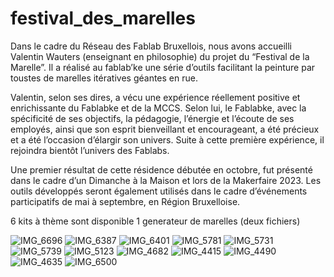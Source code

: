 # festival_des_marelles
Dans le cadre du Réseau des Fablab Bruxellois, nous avons accueilli Valentin Wauters (enseignant en philosophie) du projet du “Festival de la Marelle”. Il a réalisé au fablab’ke une série d’outils facilitant la peinture par toustes de marelles itératives géantes en rue. 

Valentin, selon ses dires, a vécu une expérience réellement positive et enrichissante du Fablabke et de la MCCS. Selon lui, le Fablabke, avec la spécificité de ses objectifs, la pédagogie, l’énergie et l’écoute de ses employés, ainsi que son esprit bienveillant et encourageant, a été précieux et a été l’occasion d’élargir son univers. Suite à cette première expérience, il rejoindra bientôt l’univers des Fablabs. 

Une premier résultat de cette résidence débutée en octobre, fut présenté dans le cadre d’un Dimanche à la Maison et lors de la Makerfaire 2023. Les outils développés seront également utilisés dans le cadre d’événements participatifs de mai à septembre, en Région Bruxelloise.

6 kits à thème sont disponible 
1 generateur de marelles (deux fichiers)

![IMG_6696](https://github.com/fablabke/festival_des_marelles/assets/21321409/a8f5a2a0-020b-486f-aafd-9ffe413dc8d6)
![IMG_6387](https://github.com/fablabke/festival_des_marelles/assets/21321409/f3c7af6f-dccc-4366-8d48-a828a2e6259a)
![IMG_6401](https://github.com/fablabke/festival_des_marelles/assets/21321409/d166aaed-2d1e-4b49-b658-9ba6357f8d3a)
![IMG_5781](https://github.com/fablabke/festival_des_marelles/assets/21321409/b72f0d49-f1ac-4822-b550-7358375af080)
![IMG_5731](https://github.com/fablabke/festival_des_marelles/assets/21321409/c41a447c-2d83-4e6d-88df-ab6097ae6f4d)
![IMG_5739](https://github.com/fablabke/festival_des_marelles/assets/21321409/9d2853ee-6eae-44e6-a23d-355adae1a8c6)
![IMG_5123](https://github.com/fablabke/festival_des_marelles/assets/21321409/7b2eb0b7-b36a-494d-82ee-d6be6a1e63c2)
![IMG_4682](https://github.com/fablabke/festival_des_marelles/assets/21321409/91ccb4b1-6c69-40f4-84cb-1f2e1d3ed5a2)
![IMG_4415](https://github.com/fablabke/festival_des_marelles/assets/21321409/c99b360a-c27d-4fe5-98fa-6b1a24bef28b)
![IMG_4490](https://github.com/fablabke/festival_des_marelles/assets/21321409/d21b046d-4c31-4191-a0c6-5ef9d0988355)
![IMG_4635](https://github.com/fablabke/festival_des_marelles/assets/21321409/8b8f2475-c7bd-40db-b3d9-95ecf4cab4d8)
![IMG_6500](https://github.com/fablabke/festival_des_marelles/assets/21321409/6a916166-b18f-4e26-a161-662096cc94b7)

